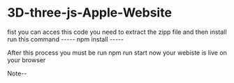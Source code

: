 # 3D-three-js-Apple-Website

fist you can acces this code you need to extract the zipp file and then install run this command 
----- npm install -----

After this process you must be run npm run start now your webiste is live on your browser

Note-- 
